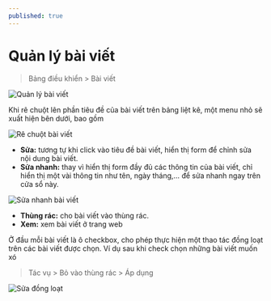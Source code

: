 ```yaml
---
published: true
---
```


# Quản lý bài viết

> Bảng điều khiển > Bài viết

![Quản lý bài viết](http://i429.photobucket.com/albums/qq12/liu_zango_ne/Huong-dan-quan-tri/quan-ly-bai-viet.jpg)

Khi rê chuột lên phần tiêu đề của bài viết trên bảng liệt kê, một menu nhỏ sẽ xuất hiện bên dưới, bao gồm

![Rê chuột bài viết ](http://i429.photobucket.com/albums/qq12/liu_zango_ne/Huong-dan-quan-tri/re-chuot-bai-viet.jpg)

- **Sửa:** tương tự khi click vào tiêu đề bài viết, hiển thị form để chỉnh sửa nội dung bài viết.
- **Sửa nhanh:** thay vì hiển thị form đầy đủ các thông tin của bài viết, chỉ hiển thị một vài thông tin như tên, ngày tháng,… để sửa nhanh ngay trên cửa sổ này.

![Sửa nhanh bài viết ](http://i429.photobucket.com/albums/qq12/liu_zango_ne/Huong-dan-quan-tri/sua-nhanh-bai-viet.jpg)

- **Thùng rác:** cho bài viết vào thùng rác.
- **Xem:** xem bài viết ở trang web

Ở đầu mỗi bài viết là ô checkbox, cho phép thực hiện một thao tác đồng loạt trên các bài viết được chọn. Ví dụ sau khi check chọn những bài viết muốn xó

> Tác vụ > Bỏ vào thùng rác > Áp dụng

![Sửa đồng loạt ](http://i429.photobucket.com/albums/qq12/liu_zango_ne/Huong-dan-quan-tri/sua-dong-loat.jpg)
